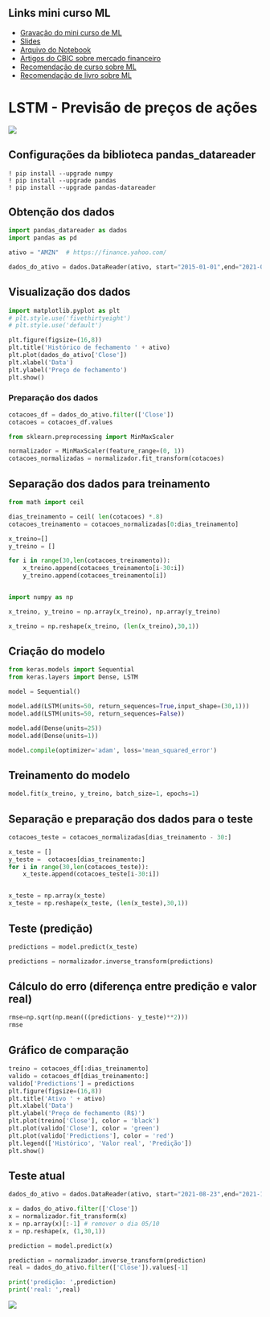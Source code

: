 

## Links mini curso ML

- [Gravação do mini curso de ML](https://www.youtube.com/watch?v=-vC0C0zEVp4)
- [Slides](slides_ml.pdf)
- [Arquivo do Notebook](SEI_ML.ipynb)
- [Artigos do CBIC sobre mercado financeiro](https://sbic.org.br/eventos/cbic_2021/#st04)
- [Recomendação de curso sobre ML](https://www.coursera.org/learn/machine-learning/)
- [Recomendação de livro sobre ML](https://www.amazon.com.br/M%C3%A3os-Obra-Aprendizado-Scikit-Learn-Inteligentes/dp/8550815489/ref=asc_df_8550815489/?tag=googleshopp00-20&linkCode=df0&hvadid=379715964603&hvpos=&hvnetw=g&hvrand=17329341288120638174&hvpone=&hvptwo=&hvqmt=&hvdev=c&hvdvcmdl=&hvlocint=&hvlocphy=9102333&hvtargid=pla-1390910077420&psc=1)

<!-- ## Links apresentação AWS
- [Gravação da apresentação da AWS](https://www.youtube.com/watch?v=nnf6qLI0eV0)
- [Slides AWS](slides_aws.pdf) -->
# **LSTM - Previsão de preços de ações**
![](model.png)

## **Configurações da biblioteca pandas_datareader**

```
! pip install --upgrade numpy
! pip install --upgrade pandas
! pip install --upgrade pandas-datareader
```

## **Obtenção dos dados**

```py
import pandas_datareader as dados
import pandas as pd

ativo = "AMZN"  # https://finance.yahoo.com/

dados_do_ativo = dados.DataReader(ativo, start="2015-01-01",end="2021-08-24", data_source='yahoo')
```

## **Visualização dos dados**

```py
import matplotlib.pyplot as plt
# plt.style.use('fivethirtyeight')
# plt.style.use('default')

plt.figure(figsize=(16,8))
plt.title('Histórico de fechamento ' + ativo)
plt.plot(dados_do_ativo['Close'])
plt.xlabel('Data')
plt.ylabel('Preço de fechamento')
plt.show()
```

### **Preparação dos dados**

```py
cotacoes_df = dados_do_ativo.filter(['Close'])
cotacoes = cotacoes_df.values

from sklearn.preprocessing import MinMaxScaler

normalizador = MinMaxScaler(feature_range=(0, 1)) 
cotacoes_normalizadas = normalizador.fit_transform(cotacoes)
```

## **Separação dos dados para treinamento**
```py
from math import ceil

dias_treinamento = ceil( len(cotacoes) *.8) 
cotacoes_treinamento = cotacoes_normalizadas[0:dias_treinamento]

x_treino=[]
y_treino = []

for i in range(30,len(cotacoes_treinamento)):
    x_treino.append(cotacoes_treinamento[i-30:i])
    y_treino.append(cotacoes_treinamento[i])


import numpy as np

x_treino, y_treino = np.array(x_treino), np.array(y_treino)

x_treino = np.reshape(x_treino, (len(x_treino),30,1))

```
## **Criação do modelo**

```py
from keras.models import Sequential
from keras.layers import Dense, LSTM

model = Sequential()

model.add(LSTM(units=50, return_sequences=True,input_shape=(30,1)))
model.add(LSTM(units=50, return_sequences=False))

model.add(Dense(units=25))
model.add(Dense(units=1))

model.compile(optimizer='adam', loss='mean_squared_error')
```

## **Treinamento do modelo**
```py
model.fit(x_treino, y_treino, batch_size=1, epochs=1)
```

## **Separação e preparação dos dados para o teste**
```py
cotacoes_teste = cotacoes_normalizadas[dias_treinamento - 30:]

x_teste = []
y_teste =  cotacoes[dias_treinamento:] 
for i in range(30,len(cotacoes_teste)):
    x_teste.append(cotacoes_teste[i-30:i])


x_teste = np.array(x_teste)
x_teste = np.reshape(x_teste, (len(x_teste),30,1))
```

## **Teste (predição)**

```py
predictions = model.predict(x_teste) 

predictions = normalizador.inverse_transform(predictions)
```

## **Cálculo do erro (diferença entre predição e valor real)**
```py
rmse=np.sqrt(np.mean(((predictions- y_teste)**2)))
rmse
```
## **Gráfico de comparação**

```py
treino = cotacoes_df[:dias_treinamento]
valido = cotacoes_df[dias_treinamento:]
valido['Predictions'] = predictions
plt.figure(figsize=(16,8))
plt.title('Ativo ' + ativo)
plt.xlabel('Data')
plt.ylabel('Preço de fechamento (R$)')
plt.plot(treino['Close'], color = 'black')
plt.plot(valido['Close'], color = 'green')
plt.plot(valido['Predictions'], color = 'red')
plt.legend(['Histórico', 'Valor real', 'Predição'])
plt.show()
```
## **Teste atual**
```py
dados_do_ativo = dados.DataReader(ativo, start="2021-08-23",end="2021-10-05", data_source='yahoo')

x = dados_do_ativo.filter(['Close'])
x = normalizador.fit_transform(x)
x = np.array(x)[:-1] # remover o dia 05/10
x = np.reshape(x, (1,30,1))

prediction = model.predict(x) 

prediction = normalizador.inverse_transform(prediction)
real = dados_do_ativo.filter(['Close']).values[-1]

print('predição: ',prediction)
print('real: ',real)
```

![](predictions.png)
